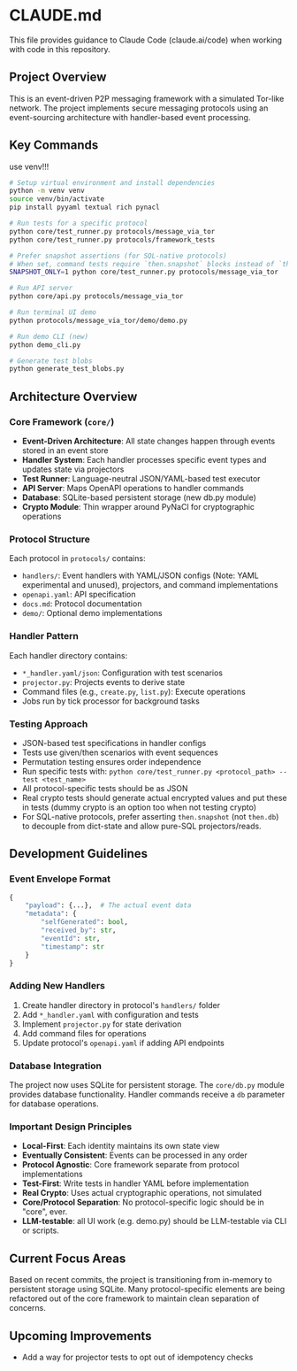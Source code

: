 # CLAUDE.md

This file provides guidance to Claude Code (claude.ai/code) when working with code in this repository.

## Project Overview

This is an event-driven P2P messaging framework with a simulated Tor-like network. The project implements secure messaging protocols using an event-sourcing architecture with handler-based event processing.

## Key Commands

use venv!!!

```bash
# Setup virtual environment and install dependencies
python -m venv venv
source venv/bin/activate
pip install pyyaml textual rich pynacl

# Run tests for a specific protocol
python core/test_runner.py protocols/message_via_tor
python core/test_runner.py protocols/framework_tests

# Prefer snapshot assertions (for SQL-native protocols)
# When set, command tests require `then.snapshot` blocks instead of `then.db`.
SNAPSHOT_ONLY=1 python core/test_runner.py protocols/message_via_tor

# Run API server
python core/api.py protocols/message_via_tor

# Run terminal UI demo
python protocols/message_via_tor/demo/demo.py

# Run demo CLI (new)
python demo_cli.py

# Generate test blobs
python generate_test_blobs.py
```

## Architecture Overview

### Core Framework (`core/`)
- **Event-Driven Architecture**: All state changes happen through events stored in an event store
- **Handler System**: Each handler processes specific event types and updates state via projectors
- **Test Runner**: Language-neutral JSON/YAML-based test executor
- **API Server**: Maps OpenAPI operations to handler commands
- **Database**: SQLite-based persistent storage (new db.py module)
- **Crypto Module**: Thin wrapper around PyNaCl for cryptographic operations

### Protocol Structure
Each protocol in `protocols/` contains:
- `handlers/`: Event handlers with YAML/JSON configs (Note: YAML experimental and unused), projectors, and command implementations
- `openapi.yaml`: API specification
- `docs.md`: Protocol documentation
- `demo/`: Optional demo implementations

### Handler Pattern
Each handler directory contains:
- `*_handler.yaml/json`: Configuration with test scenarios
- `projector.py`: Projects events to derive state
- Command files (e.g., `create.py`, `list.py`): Execute operations
- Jobs run by tick processor for background tasks

### Testing Approach
- JSON-based test specifications in handler configs
- Tests use given/then scenarios with event sequences
- Permutation testing ensures order independence
- Run specific tests with: `python core/test_runner.py <protocol_path> --test <test_name>`
- All protocol-specific tests should be as JSON
- Real crypto tests should generate actual encrypted values and put these in tests (dummy crypto is an option too when not testing crypto)
- For SQL-native protocols, prefer asserting `then.snapshot` (not `then.db`) to decouple from dict-state and allow pure-SQL projectors/reads.

## Development Guidelines

### Event Envelope Format
```python
{
    "payload": {...},  # The actual event data
    "metadata": {
        "selfGenerated": bool,
        "received_by": str,
        "eventId": str,
        "timestamp": str
    }
}
```

### Adding New Handlers
1. Create handler directory in protocol's `handlers/` folder
2. Add `*_handler.yaml` with configuration and tests
3. Implement `projector.py` for state derivation
4. Add command files for operations
5. Update protocol's `openapi.yaml` if adding API endpoints

### Database Integration
The project now uses SQLite for persistent storage. The `core/db.py` module provides database functionality. Handler commands receive a `db` parameter for database operations.

### Important Design Principles
- **Local-First**: Each identity maintains its own state view
- **Eventually Consistent**: Events can be processed in any order
- **Protocol Agnostic**: Core framework separate from protocol implementations
- **Test-First**: Write tests in handler YAML before implementation
- **Real Crypto**: Uses actual cryptographic operations, not simulated
- **Core/Protocol Separation**: No protocol-specific logic should be in "core", ever.
- **LLM-testable**: all UI work (e.g. demo.py) should be LLM-testable via CLI or scripts.

## Current Focus Areas
Based on recent commits, the project is transitioning from in-memory to persistent storage using SQLite. Many protocol-specific elements are being refactored out of the core framework to maintain clean separation of concerns.

## Upcoming Improvements
- Add a way for projector tests to opt out of idempotency checks